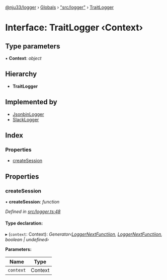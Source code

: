 [@nju33/logger](../README.md) › [Globals](../globals.md) › ["src/logger"](../modules/_src_logger_.md) › [TraitLogger](_src_logger_.traitlogger.md)

# Interface: TraitLogger ‹**Context**›

## Type parameters

▪ **Context**: *object*

## Hierarchy

* **TraitLogger**

## Implemented by

* [JsonbinLogger](../classes/_src_jsonbin_logger_.jsonbinlogger.md)
* [SlackLogger](../classes/_src_slack_logger_.slacklogger.md)

## Index

### Properties

* [createSession](_src_logger_.traitlogger.md#createsession)

## Properties

###  createSession

• **createSession**: *function*

*Defined in [src/logger.ts:48](https://github.com/nju33/logger/blob/22b1f74/src/logger.ts#L48)*

#### Type declaration:

▸ (`context`: Context): *Generator‹[LoggerNextFunctiion](../modules/_src_logger_.md#loggernextfunctiion), [LoggerNextFunctiion](../modules/_src_logger_.md#loggernextfunctiion), boolean | undefined›*

**Parameters:**

Name | Type |
------ | ------ |
`context` | Context |
